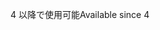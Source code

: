 <span data-ttu-id="9a1e7-101">4 以降で使用可能</span><span class="sxs-lookup"><span data-stu-id="9a1e7-101">Available since 4</span></span>